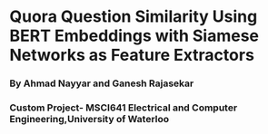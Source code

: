 # Quora Question Similarity Using BERT Embeddings with Siamese Networks as Feature Extractors
### By Ahmad Nayyar and Ganesh Rajasekar
### Custom Project- MSCI641 Electrical and Computer Engineering,University of Waterloo
